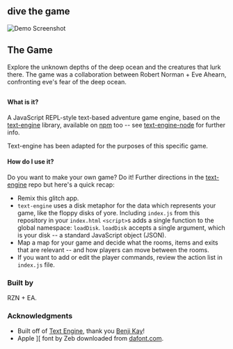 ## dive the game
![Demo Screenshot](https://cdn.glitch.com/1bfa9f3a-3a61-4172-afe0-6ba07c2f7c67%2FScreen%20Shot%202018-12-05%20at%209.57.44%20PM.png?1544045041602 "Demo Screenshot")

## The Game
Explore the unknown depths of the deep ocean and the creatures that lurk there. The game was a collaboration between Robert Norman + Eve Ahearn, confronting eve's fear of the deep ocean. 

## 

#### What is it?
A JavaScript REPL-style text-based adventure game engine, based on the [text-engine](https://github.com/okaybenji/text-engine) library, available on [npm](https://www.npmjs.com/package/text-engine) too -- see [text-engine-node](https://github.com/okaybenji/text-engine-node) for further info.

Text-engine has been adapted for the purposes of this specific game.

#### How do I use it?
Do you want to make your own game? Do it! Further directions in the [text-engine](https://github.com/okaybenji/text-engine) repo but here's a quick recap:
* Remix this glitch app. 
* `text-engine` uses a disk metaphor for the data which represents your game, like the floppy disks of yore. Including `index.js` from this repository in your `index.html` `<script>`s adds a single function to the global namespace: `loadDisk`. `loadDisk` accepts a single argument, which is your disk -- a standard JavaScript object (JSON).
* Map a map for your game and decide what the rooms, items and exits that are relevant -- and how players can move between the rooms. 
* If you want to add or edit the player commands, review the action list in `index.js` file.

### Built by 
RZN + EA. 

### Acknowledgments
* Built off of [Text Engine](https://github.com/okaybenji/text-engine), thank you [Benji Kay](http://benjikay.com/)!
* Apple ][ font by Zeb downloaded from [dafont.com](http://www.dafont.com/apple.font).

